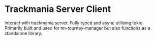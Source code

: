 # Trackmania Server Client

Interact with trackmania server. Fully typed and async utilising tokio.
Primarily built and used for tm-tourney-manager but also functions as a standalone library.